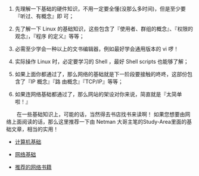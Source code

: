 1. 先理解一下基础的硬件知识，不用一定要全懂(没那么多时间)，但是至少要『听过、有概念』即 可；

2. 先了解一下 Linux 的基础知识，这些包含了『使用者、群组的概念』、『权限的观念』，『程序 的定义』等等；

3. 必需至少学会一种以上的文书编辑器，例如最好学会通用版本的 vi 啰！

4. 实际操作 Linux 时，必定要学习的 Shell ，最好 Shell scripts 也能够了解；

5. 如果上面你都通过了，那么网络的基础就是下一阶段要接触的咚咚，这部份包含了『IP 概念』『路 由概念』『TCP/IP』等等；

6. 如果连网络基础都通过了，那么网站的架设对你来说，简直就是『太简单啦！』

&emsp;&emsp;在一些基础知识上，可能的话，当然得去书店找书来读啊！ 如果您想要由网络上面阅读的话，那么这里推荐一下由 Netman 大哥主笔的Study-Area里面的基础文章，相当的实用！
    
* [计算机基础](http://www.study-area.org/compu/compu.htm)

* [网络基础](http://www.study-area.org/network/network.htm)

* [推荐的网络书籍](http://linux.vbird.org/linux_basic/0120howtolinux/0120howtolinux_1.php)
